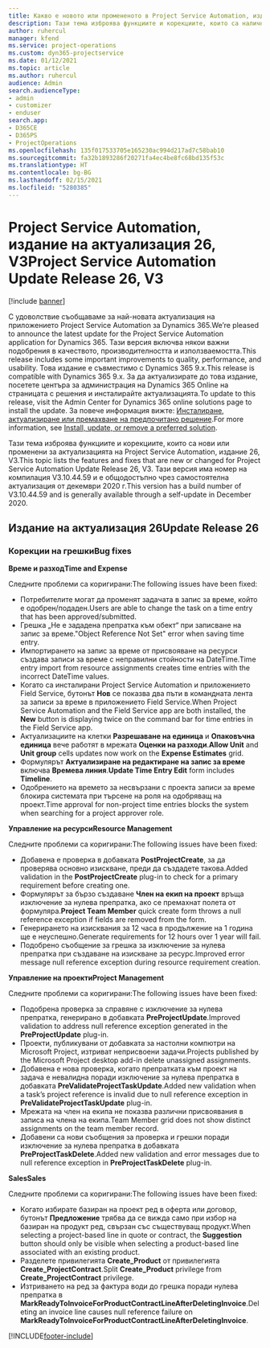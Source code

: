 ```yaml
---
title: Какво е новото или промененото в Project Service Automation, издание на актуализация 26, V3
description: Тази тема изброява функциите и корекциите, които са налични в Project Service Automation V3, издание на актуализация 26, V3.
author: ruhercul
manager: kfend
ms.service: project-operations
ms.custom: dyn365-projectservice
ms.date: 01/12/2021
ms.topic: article
ms.author: ruhercul
audience: Admin
search.audienceType:
- admin
- customizer
- enduser
search.app:
- D365CE
- D365PS
- ProjectOperations
ms.openlocfilehash: 135f017533705e165230ac994d217ad7c58bab10
ms.sourcegitcommit: fa32b1893286f20271fa4ec4be8fc68bd135f53c
ms.translationtype: HT
ms.contentlocale: bg-BG
ms.lasthandoff: 02/15/2021
ms.locfileid: "5280385"
---
```

# <a name="project-service-automation-update-release-26-v3"></a><span data-ttu-id="a1b4d-103">Project Service Automation, издание на актуализация 26, V3</span><span class="sxs-lookup"><span data-stu-id="a1b4d-103">Project Service Automation Update Release 26, V3</span></span>

[!include [banner](../includes/psa-now-project-operations.md)]

<span data-ttu-id="a1b4d-104">С удоволствие съобщаваме за най-новата актуализация на приложението Project Service Automation за Dynamics 365.</span><span class="sxs-lookup"><span data-stu-id="a1b4d-104">We’re pleased to announce the latest update for the Project Service Automation application for Dynamics 365.</span></span> <span data-ttu-id="a1b4d-105">Тази версия включва някои важни подобрения в качеството, производителността и използваемостта.</span><span class="sxs-lookup"><span data-stu-id="a1b4d-105">This release includes some important improvements to quality, performance, and usability.</span></span> <span data-ttu-id="a1b4d-106">Това издание е съвместимо с Dynamics 365 9.x.</span><span class="sxs-lookup"><span data-stu-id="a1b4d-106">This release is compatible with Dynamics 365 9.x.</span></span> <span data-ttu-id="a1b4d-107">За да актуализирате до това издание, посетете центъра за администрация на Dynamics 365 Online на страницата с решения и инсталирайте актуализацията.</span><span class="sxs-lookup"><span data-stu-id="a1b4d-107">To update to this release, visit the Admin Center for Dynamics 365 online solutions page to install the update.</span></span> <span data-ttu-id="a1b4d-108">За повече информация вижте: [Инсталиране, актуализиране или премахване на предпочитано решение](https://docs.microsoft.com/power-platform/admin/install-remove-preferred-solution).</span><span class="sxs-lookup"><span data-stu-id="a1b4d-108">For more information, see [Install, update, or remove a preferred solution](https://docs.microsoft.com/power-platform/admin/install-remove-preferred-solution).</span></span>

<span data-ttu-id="a1b4d-109">Тази тема изброява функциите и корекциите, които са нови или променени за актуализацията на Project Service Automation, издание 26, V3.</span><span class="sxs-lookup"><span data-stu-id="a1b4d-109">This topic lists the features and fixes that are new or changed for Project Service Automation Update Release 26, V3.</span></span> <span data-ttu-id="a1b4d-110">Тази версия има номер на компилация V3.10.44.59 и е общодостъпно чрез самостоятелна актуализация от декември 2020 г.</span><span class="sxs-lookup"><span data-stu-id="a1b4d-110">This version has a build number of V3.10.44.59 and is generally available through a self-update in December 2020.</span></span>

## <a name="update-release-26"></a><span data-ttu-id="a1b4d-111">Издание на актуализация 26</span><span class="sxs-lookup"><span data-stu-id="a1b4d-111">Update Release 26</span></span>

### <a name="bug-fixes"></a><span data-ttu-id="a1b4d-112">Корекции на грешки</span><span class="sxs-lookup"><span data-stu-id="a1b4d-112">Bug fixes</span></span>

<span data-ttu-id="a1b4d-113">**Време и разход**</span><span class="sxs-lookup"><span data-stu-id="a1b4d-113">**Time and Expense**</span></span>

<span data-ttu-id="a1b4d-114">Следните проблеми са коригирани:</span><span class="sxs-lookup"><span data-stu-id="a1b4d-114">The following issues have been fixed:</span></span>

- <span data-ttu-id="a1b4d-115">Потребителите могат да променят задачата в запис за време, който е одобрен/подаден.</span><span class="sxs-lookup"><span data-stu-id="a1b4d-115">Users are able to change the task on a time entry that has been approved/submitted.</span></span>
- <span data-ttu-id="a1b4d-116">Грешка „Не е зададена препратка към обект“ при записване на запис за време.</span><span class="sxs-lookup"><span data-stu-id="a1b4d-116">"Object Reference Not Set" error when saving time entry.</span></span>
- <span data-ttu-id="a1b4d-117">Импортирането на запис за време от присвояване на ресурси създава записи за време с неправилни стойности на DateTime.</span><span class="sxs-lookup"><span data-stu-id="a1b4d-117">Time entry import from resource assignments creates time entries with the incorrect DateTime values.</span></span>
- <span data-ttu-id="a1b4d-118">Когато са инсталирани Project Service Automation и приложението Field Service, бутонът **Нов** се показва два пъти в командната лента за записи за време в приложението Field Service.</span><span class="sxs-lookup"><span data-stu-id="a1b4d-118">When Project Service Automation and the Field Service app are both installed, the **New** button is displaying twice on the command bar for time entries in the Field Service app.</span></span>
- <span data-ttu-id="a1b4d-119">Актуализациите на клетки **Разрешаване на единица** и **Опаковъчна единица** вече работят в мрежата **Оценки на разходи**.</span><span class="sxs-lookup"><span data-stu-id="a1b4d-119">**Allow Unit** and **Unit group** cells updates now work on the **Expense Estimates** grid.</span></span>
- <span data-ttu-id="a1b4d-120">Формулярът **Актуализиране на редактиране на запис за време** включва **Времева линия**.</span><span class="sxs-lookup"><span data-stu-id="a1b4d-120">**Update Time Entry Edit** form includes **Timeline**.</span></span>
- <span data-ttu-id="a1b4d-121">Одобрението на времето за несвързани с проекта записи за време блокира системата при търсене на роля на одобряващ на проект.</span><span class="sxs-lookup"><span data-stu-id="a1b4d-121">Time approval for non-project time entries blocks the system when searching for a project approver role.</span></span>

<span data-ttu-id="a1b4d-122">**Управление на ресурси**</span><span class="sxs-lookup"><span data-stu-id="a1b4d-122">**Resource Management**</span></span>

<span data-ttu-id="a1b4d-123">Следните проблеми са коригирани:</span><span class="sxs-lookup"><span data-stu-id="a1b4d-123">The following issues have been fixed:</span></span>

- <span data-ttu-id="a1b4d-124">Добавена е проверка в добавката **PostProjectCreate**, за да проверява основно изискване, преди да създадете такова.</span><span class="sxs-lookup"><span data-stu-id="a1b4d-124">Added validation in the **PostProjectCreate** plug-in to check for a primary requirement before creating one.</span></span>
- <span data-ttu-id="a1b4d-125">Формулярът за бързо създаване **Член на екип на проект** връща изключение за нулева препратка, ако се премахнат полета от формуляра.</span><span class="sxs-lookup"><span data-stu-id="a1b4d-125">**Project Team Member** quick create form throws a null reference exception if fields are removed from the form.</span></span>
- <span data-ttu-id="a1b4d-126">Генерирането на изисквания за 12 часа в продължение на 1 година ще е неуспешно.</span><span class="sxs-lookup"><span data-stu-id="a1b4d-126">Generate requirements for 12 hours over 1 year will fail.</span></span>
- <span data-ttu-id="a1b4d-127">Подобрено съобщение за грешка за изключение за нулева препратка при създаване на изискване за ресурс.</span><span class="sxs-lookup"><span data-stu-id="a1b4d-127">Improved error message null reference exception during resource requirement creation.</span></span>

<span data-ttu-id="a1b4d-128">**Управление на проекти**</span><span class="sxs-lookup"><span data-stu-id="a1b4d-128">**Project Management**</span></span>

<span data-ttu-id="a1b4d-129">Следните проблеми са коригирани:</span><span class="sxs-lookup"><span data-stu-id="a1b4d-129">The following issues have been fixed:</span></span>

- <span data-ttu-id="a1b4d-130">Подобрена проверка за справяне с изключение за нулева препратка, генерирано в добавката **PreProjectUpdate**.</span><span class="sxs-lookup"><span data-stu-id="a1b4d-130">Improved validation to address null reference exception generated in the **PreProjectUpdate** plug-in.</span></span>
- <span data-ttu-id="a1b4d-131">Проекти, публикувани от добавката за настолни компютри на Microsoft Project, изтриват неприсвоени задачи.</span><span class="sxs-lookup"><span data-stu-id="a1b4d-131">Projects published by the Microsoft Project desktop add-in delete unassigned assignments.</span></span>
- <span data-ttu-id="a1b4d-132">Добавена е нова проверка, когато препратката към проект на задача е невалидна поради изключение за нулева препратка в добавката **PreValidateProjectTaskUpdate**.</span><span class="sxs-lookup"><span data-stu-id="a1b4d-132">Added new validation when a task’s project reference is invalid due to null reference exception in **PreValidateProjectTaskUpdate** plug-in.</span></span>
- <span data-ttu-id="a1b4d-133">Мрежата на член на екипа не показва различни присвоявания в записа на члена на екипа.</span><span class="sxs-lookup"><span data-stu-id="a1b4d-133">Team Member grid does not show distinct assignments on the team member record.</span></span>
- <span data-ttu-id="a1b4d-134">Добавени са нови съобщения за проверка и грешки поради изключение за нулева препратка в добавката **PreProjectTaskDelete**.</span><span class="sxs-lookup"><span data-stu-id="a1b4d-134">Added new validation and error messages due to null reference exception in **PreProjectTaskDelete** plug-in.</span></span>

<span data-ttu-id="a1b4d-135">**Sales**</span><span class="sxs-lookup"><span data-stu-id="a1b4d-135">**Sales**</span></span>

<span data-ttu-id="a1b4d-136">Следните проблеми са коригирани:</span><span class="sxs-lookup"><span data-stu-id="a1b4d-136">The following issues have been fixed:</span></span>

- <span data-ttu-id="a1b4d-137">Когато избирате базиран на проект ред в оферта или договор, бутонът **Предложение** трябва да се вижда само при избор на базиран на продукт ред, свързан със съществуващ продукт.</span><span class="sxs-lookup"><span data-stu-id="a1b4d-137">When selecting a project-based line in quote or contract, the **Suggestion** button should only be visible when selecting a product-based line associated with an existing product.</span></span>
- <span data-ttu-id="a1b4d-138">Разделете привилегията **Create_Product** от привилегията **Create_ProjectContract**.</span><span class="sxs-lookup"><span data-stu-id="a1b4d-138">Split **Create_Product** privilege from **Create_ProjectContract** privilege.</span></span>
- <span data-ttu-id="a1b4d-139">Изтриването на ред за фактура води до грешка поради нулева препратка в **MarkReadyToInvoiceForProductContractLineAfterDeletingInvoice**.</span><span class="sxs-lookup"><span data-stu-id="a1b4d-139">Deleting an invoice line causes null reference failure on **MarkReadyToInvoiceForProductContractLineAfterDeletingInvoice**.</span></span>


[!INCLUDE[footer-include](../includes/footer-banner.md)]